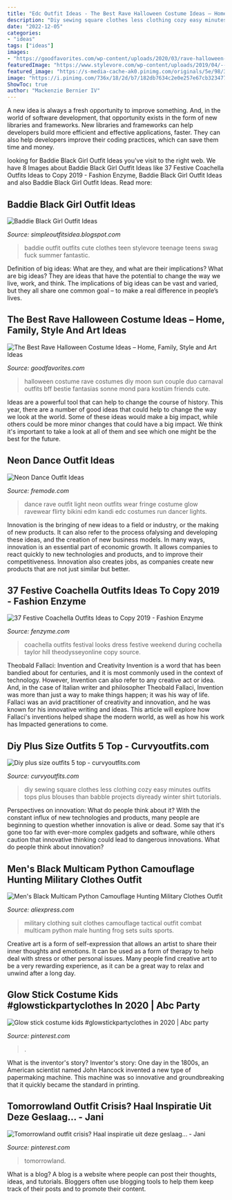 ```yaml
---
title: "Edc Outfit Ideas - The Best Rave Halloween Costume Ideas – Home, Family, Style And Art Ideas"
description: "Diy sewing square clothes less clothing cozy easy minutes outfits tops plus blouses than babble projects diyready winter shirt tutorials"
date: "2022-12-05"
categories:
- "ideas"
tags: ["ideas"]
images:
- "https://goodfavorites.com/wp-content/uploads/2020/03/rave-halloween-costume-ideas-luxury-halloween-costume-couple-couplecostume-girl-of-rave-halloween-costume-ideas-scaled.jpg"
featuredImage: "https://www.stylevore.com/wp-content/uploads/2019/04/---.jpg"
featured_image: "https://s-media-cache-ak0.pinimg.com/originals/5e/98/38/5e98388c73e50ebf0301e628086f4b3f.jpg"
image: "https://i.pinimg.com/736x/18/2d/b7/182db7634c2e0e257e67cb3234775afb.jpg"
ShowToc: true
author: "Mackenzie Bernier IV"
---
```



A new idea is always a fresh opportunity to improve something. And, in the world of software development, that opportunity exists in the form of new libraries and frameworks. New libraries and frameworks can help developers build more efficient and effective applications, faster. They can also help developers improve their coding practices, which can save them time and money.

	

		
looking for Baddie Black Girl Outfit Ideas you've visit to the right web. We have 8 Images about Baddie Black Girl Outfit Ideas like 37 Festive Coachella Outfits Ideas to Copy 2019 - Fashion Enzyme, Baddie Black Girl Outfit Ideas and also Baddie Black Girl Outfit Ideas. Read more:
		
    
## Baddie Black Girl Outfit Ideas

<img loading=lazy src="https://www.stylevore.com/wp-content/uploads/2019/04/---.jpg" onerror="this.onerror=null;this.src='https://tse4.mm.bing.net/th?id=OIP.xsAbRUwQ8i5H4V6DUzdkAAHaJN&amp;pid=15.1';" alt="Baddie Black Girl Outfit Ideas">

_Source: simpleoutfitsidea.blogspot.com_

>baddie outfit outfits cute clothes teen stylevore teenage teens swag fuck summer fantastic. 

	

Definition of big ideas: What are they, and what are their implications?
What are big ideas? They are ideas that have the potential to change the way we live, work, and think. The implications of big ideas can be vast and varied, but they all share one common goal – to make a real difference in people’s lives.

    
## The Best Rave Halloween Costume Ideas – Home, Family, Style And Art Ideas

<img loading=lazy src="https://goodfavorites.com/wp-content/uploads/2020/03/rave-halloween-costume-ideas-luxury-halloween-costume-couple-couplecostume-girl-of-rave-halloween-costume-ideas-scaled.jpg" onerror="this.onerror=null;this.src='https://tse2.mm.bing.net/th?id=OIP.uz_n-ZUlgXSnfy4oJHo0LQHaIt&amp;pid=15.1';" alt="The Best Rave Halloween Costume Ideas – Home, Family, Style and Art Ideas">

_Source: goodfavorites.com_

>halloween costume rave costumes diy moon sun couple duo carnaval outfits bff bestie fantasias sonne mond para kostüm friends cute. 

	

Ideas are a powerful tool that can help to change the course of history. This year, there are a number of good ideas that could help to change the way we look at the world. Some of these ideas would make a big impact, while others could be more minor changes that could have a big impact. We think it's important to take a look at all of them and see which one might be the best for the future.

    
## Neon Dance Outfit Ideas

<img loading=lazy src="https://s-media-cache-ak0.pinimg.com/originals/5e/98/38/5e98388c73e50ebf0301e628086f4b3f.jpg" onerror="this.onerror=null;this.src='https://tse2.mm.bing.net/th?id=OIP.4f3vGdRVv3iVTapyTvSI8wHaNV&amp;pid=15.1';" alt="Neon Dance Outfit Ideas">

_Source: fremode.com_

>dance rave outfit light neon outfits wear fringe costume glow ravewear flirty bikini edm kandi edc costumes run dancer lights. 

	

Innovation is the bringing of new ideas to a field or industry, or the making of new products. It can also refer to the process ofalysing and developing these ideas, and the creation of new business models. In many ways, innovation is an essential part of economic growth. It allows companies to react quickly to new technologies and products, and to improve their competitiveness. Innovation also creates jobs, as companies create new products that are not just similar but better.

    
## 37 Festive Coachella Outfits Ideas To Copy 2019 - Fashion Enzyme

<img loading=lazy src="http://www.fenzyme.com/wp-content/uploads/2019/01/Festive-Coachella-Outfits-Ideas-to-Copy-29.jpg" onerror="this.onerror=null;this.src='https://tse4.mm.bing.net/th?id=OIP.63pFNiVYUu1oeTZQFY0sqgHaLH&amp;pid=15.1';" alt="37 Festive Coachella Outfits Ideas to Copy 2019 - Fashion Enzyme">

_Source: fenzyme.com_

>coachella outfits festival looks dress festive weekend during cochella taylor hill theodysseyonline copy source. 

	

Theobald Fallaci: Invention and Creativity
Invention is a word that has been bandied about for centuries, and it is most commonly used in the context of technology. However, Invention can also refer to any creative act or idea. And, in the case of Italian writer and philosopher Theobald Fallaci, Invention was more than just a way to make things happen; it was his way of life. Fallaci was an avid practitioner of creativity and innovation, and he was known for his innovative writing and ideas. This article will explore how Fallaci's inventions helped shape the modern world, as well as how his work has Impacted generations to come.

    
## Diy Plus Size Outfits 5 Top - Curvyoutfits.com

<img loading=lazy src="https://www.curvyoutfits.com/wp-content/uploads/2015/05/diy-plus-size-outfits-5-top6.jpg" onerror="this.onerror=null;this.src='https://tse3.mm.bing.net/th?id=OIP.BfZPA2ny0VvwSyOEsYgAeAHaLH&amp;pid=15.1';" alt="Diy plus size outfits 5 top - curvyoutfits.com">

_Source: curvyoutfits.com_

>diy sewing square clothes less clothing cozy easy minutes outfits tops plus blouses than babble projects diyready winter shirt tutorials. 

	

Perspectives on innovation: What do people think about it?
With the constant influx of new technologies and products, many people are beginning to question whether innovation is alive or dead. Some say that it's gone too far with ever-more complex gadgets and software, while others caution that innovative thinking could lead to dangerous innovations. What do people think about innovation?

    
## Men&#039;s Black Multicam Python Camouflage Hunting Military Clothes Outfit

<img loading=lazy src="https://ae01.alicdn.com/kf/HTB1y25jQVXXXXXDXXXXq6xXFXXXn/Men-s-Black-Multicam-Python-Camouflage-Hunting-Military-Clothes-Outfit-Tactical-Combat-Clothing-Suit-Male-Frog.jpg" onerror="this.onerror=null;this.src='https://tse3.mm.bing.net/th?id=OIP.cFy-sbk3SpnSMRv_fevy4wHaHa&amp;pid=15.1';" alt="Men&#039;s Black Multicam Python Camouflage Hunting Military Clothes Outfit">

_Source: aliexpress.com_

>military clothing suit clothes camouflage tactical outfit combat multicam python male hunting frog sets suits sports. 

	

Creative art is a form of self-expression that allows an artist to share their inner thoughts and emotions. It can be used as a form of therapy to help deal with stress or other personal issues. Many people find creative art to be a very rewarding experience, as it can be a great way to relax and unwind after a long day.

    
## Glow Stick Costume Kids #glowstickpartyclothes In 2020 | Abc Party

<img loading=lazy src="https://i.pinimg.com/736x/8e/02/e2/8e02e2b0ccb9fd2e6d0ae72de51aaf29.jpg" onerror="this.onerror=null;this.src='https://tse1.mm.bing.net/th?id=OIP.-XXixQBX6XaYvr9A3R9DkwAAAA&amp;pid=15.1';" alt="Glow stick costume kids #glowstickpartyclothes in 2020 | Abc party">

_Source: pinterest.com_

>. 

	

What is the inventor's story?
Inventor's story: One day in the 1800s, an American scientist named John Hancock invented a new type of papermaking machine. This machine was so innovative and groundbreaking that it quickly became the standard in printing.

    
## Tomorrowland Outfit Crisis? Haal Inspiratie Uit Deze Geslaag... - Jani

<img loading=lazy src="https://i.pinimg.com/736x/18/2d/b7/182db7634c2e0e257e67cb3234775afb.jpg" onerror="this.onerror=null;this.src='https://tse3.mm.bing.net/th?id=OIP.aDotYOuw7qGhassPYJct5QHaJQ&amp;pid=15.1';" alt="Tomorrowland outfit crisis? Haal inspiratie uit deze geslaag... - Jani">

_Source: pinterest.com_

>tomorrowland. 

	

What is a blog?
A blog is a website where people can post their thoughts, ideas, and tutorials. Bloggers often use blogging tools to help them keep track of their posts and to promote their content.

